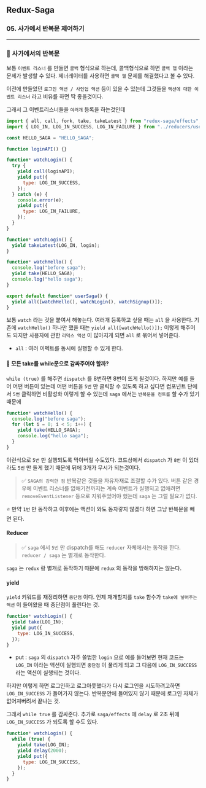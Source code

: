## Redux-Saga

### 05. 사가에서 반복문 제어하기

---

### 📌 사가에서의 반복문

보통 `이벤트 리스너` 를 만들면 `콜백` 형식으로 하는데, 콜백형식으로 하면 `콜백 헬` 이라는 문제가 발생할 수 있다. 제너레이터를 사용하면 `콜백 헬` 문제를 해결했다고 볼 수 있다.

이전에 만들었던 `로그인 액션 / 사인업 액션` 등이 있을 수 있는데 그것들을 `액션에 대한 이벤트 리스너` 라고 비유를 하면 딱 좋을것이다.

그래서 그 이벤트리스너들을 `여러개` 등록을 하는것인데

```js
import { all, call, fork, take, takeLatest } from "redux-saga/effects";
import { LOG_IN, LOG_IN_SUCCESS, LOG_IN_FAILURE } from "../reducers/user";

const HELLO_SAGA = "HELLO_SAGA";

function loginAPI() {}

function* watchLogin() {
  try {
    yield call(loginAPI);
    yield put({
      type: LOG_IN_SUCCESS,
    });
  } catch (e) {
    console.error(e);
    yield put({
      type: LOG_IN_FAILURE,
    });
  }
}

function* watchLogin() {
  yield takeLatest(LOG_IN, login);
}

function* watchHello() {
  console.log("before saga");
  yield take(HELLO_SAGA);
  console.log("hello saga");
}

export default function* userSaga() {
  yield all([watchHello(), watchLogin(), watchSignup()]);
}
```

보통 `watch` 라는 것을 붙여서 해놓는다. 여러개 등록하고 싶을 때는 `all` 을 사용한다. 기존에 `watchHello()` 하나만 했을 때는 `yield all([watchHello()]);` 이렇게 해주어도 되지만 사용자에 관한 `리덕스 액션` 이 많아지게 되면 `all` 로 묶어서 넣어준다.

- `all` : 여러 이펙트를 동시에 실행할 수 있게 한다.

#### 📍 모든 take를 while문으로 감싸주어야 할까?

`while (true)` 를 해주면 `dispatch` 를 8번하면 8번이 뜨게 될것이다. 하지만 예를 들어 어떤 버튼이 있는데 어떤 버튼을 `5번` 만 클릭할 수 있도록 하고 싶다면 컴포넌트 단에서 `5번` 클릭하면 비활성화 이렇게 할 수 있는데 `saga` 에서는 `반복문을 컨트롤` 할 수가 있기 때문에

```js
function* watchHello() {
  console.log("before saga");
  for (let i = 0; i < 5; i++) {
    yield take(HELLO_SAGA);
    console.log("hello saga");
  }
}
```

이런식으로 `5번` 만 실행되도록 막아버릴 수도있다. 코드상에서 `dispatch` 가 `8번` 이 있더라도 `5번` 만 돌게 했기 때문에 뒤에 3개가 무시가 되는것이다.

> ✅ `SAGA의 강력한 점`
> 반복같은 것들을 자유자재로 조절할 수가 있다.
> 버튼 같은 경우에 이벤트 리스너를 없애기전까지는 계속 이벤트가 실행되고 없애려면 `removeEventListener` 등으로 지워주었어야 했는데 `saga` 는 그럴 필요가 없다.

⭐️ 만약 `1번` 만 동작하고 이후에는 액션이 와도 동자갛지 않겠다 하면 그냥 반복문을 빼면 된다.

#### Reducer

> ✅ `saga` 에서 `5번` 만 dispatch를 해도 `reducer` 자체에서는 동작을 한다. `reducer / saga` 는 별개로 동작한다.

`saga` 는 `redux` 랑 별개로 동작하기 때문에 `redux` 의 동작을 방해하지는 않는다.

#### yield

`yield` 키워드를 재정리하면 `중단점` 이다.
언제 재개할지를 `take` 함수가 `take에 넣어주는 액션` 이 들어왔을 때 중단점이 풀린다는 것.

```js
function* watchLogin() {
  yield take(LOG_IN);
  yield put({
    type: LOG_IN_SUCCESS,
  });
}
```

- put : `saga` 의 `dispatch`
  자주 쓸법한 `login` 으로 예를 들어보면 현재 코드는 `LOG_IN` 이라는 액션이 실행되면 `중단점` 이 풀리게 되고 그 다음에 `LOG_IN_SUCCESS` 라는 액션이 실행되는 것이다.

하지만 이렇게 하면 로그인하고 로그아웃했다가 다시 로그인을 시도하려고하면 `LOG_IN_SUCCESS` 가 들어가지 않는다. 반복문안에 들어있지 않기 때문에 로그인 자체가 없어져버려서 끝나는 것.

그래서 `while true` 를 감싸준다.
추가로 `saga/effects` 에 `delay` 로 2초 뒤에 `LOG_IN_SUCCESS` 가 되도록 할 수도 있다.

```js
function* watchLogin() {
  while (true) {
    yield take(LOG_IN);
    yield delay(2000);
    yield put({
      type: LOG_IN_SUCCESS,
    });
  }
}
```
